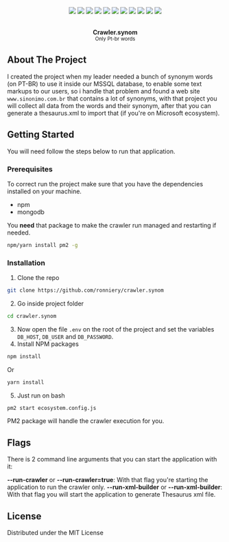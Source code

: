 <div align="center">
	<img src="https://img.shields.io/badge/cheerio-1.0.0rc.3-darkslateblue?style=for-the-badge" />
	<img src="https://img.shields.io/badge/dotenv-8.2.0-rosybrown?style=for-the-badge" />
	<img src="https://img.shields.io/badge/iconv/lite-0.5.1-darkolivegreen?style=for-the-badge" />
	<img src="https://img.shields.io/badge/lodash-4.17.15-red?style=for-the-badge" />
	<img src="https://img.shields.io/badge/minimist-1.2.5-chartreuse?style=for-the-badge" />
	<img src="https://img.shields.io/badge/mongoose-5.9.6-blue?style=for-the-badge" />
	<img src="https://img.shields.io/badge/request-2.88.2-mediumseagreen?style=for-the-badge" />
	<img src="https://img.shields.io/badge/request/promise-4.2.5-slategray?style=for-the-badge" />
	<img src="https://img.shields.io/badge/typescript-3.8.3-steelblue?style=for-the-badge" />
	<img src="https://img.shields.io/badge/xmlbuilder-15.1.0-mediumblue?style=for-the-badge" />
	<img src="https://img.shields.io/badge/module/alias-2.2.2-violet?style=for-the-badge" />
</div>


<!-- PROJECT LOGO -->
<br />
<p align="center">
  <strong>Crawler.synom</strong><br>
  <small> Only Pt-br words</small>
</p>

<!-- ABOUT THE PROJECT -->
## About The Project

I created the project when my leader needed a bunch of synonym words (on PT-BR) to use it inside our MSSQL database, to enable some text markups to our users, so i handle that problem and found a web site `www.sinonimo.com.br` that contains a lot of synonyms, with that project you will collect all data from the words and their synonym, after that you can generate a thesaurus.xml to import that (if you're on Microsoft ecosystem).

<!-- GETTING STARTED -->
## Getting Started

You will need follow the steps below to run that application.

### Prerequisites

To correct run the project make sure that you have the dependencies installed on your machine.
* npm
* mongodb

You **need** that package to make the crawler run managed and restarting if needed.
```sh
npm/yarn install pm2 -g
```

### Installation

1. Clone the repo
```sh
git clone https://github.com/ronniery/crawler.synom
```
2. Go inside project folder
```sh
cd crawler.synom
```
3. Now open the file `.env` on the root of the project and set the variables `DB_HOST`, `DB_USER` and `DB_PASSWORD`.
4. Install NPM packages
```sh
npm install
```
Or
```sh
yarn install
```
5. Just run on bash
```sh
pm2 start ecosystem.config.js
```

PM2 package will handle the crawler execution for you.

<!-- USAGE EXAMPLES -->
## Flags

There is 2 command line arguments that you can start the application with it:

**--run-crawler** or **--run-crawler=true**: With that flag you're starting the application to run the crawler only.
**--run-xml-builder** or **--run-xml-builder**: With that flag you will start the application to generate Thesaurus xml file.


<!-- LICENSE -->
## License

Distributed under the MIT License
